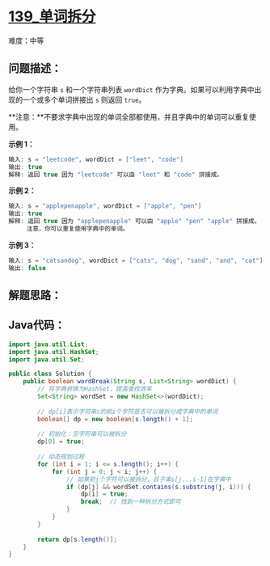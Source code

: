 # [139_单词拆分](https://leetcode.cn/problems/word-break/)

难度：中等

## 问题描述：

给你一个字符串 `s` 和一个字符串列表 `wordDict` 作为字典。如果可以利用字典中出现的一个或多个单词拼接出 `s` 则返回 `true`。

**注意：**不要求字典中出现的单词全部都使用，并且字典中的单词可以重复使用。

**示例 1：**

```java
输入: s = "leetcode", wordDict = ["leet", "code"]
输出: true
解释: 返回 true 因为 "leetcode" 可以由 "leet" 和 "code" 拼接成。
```

**示例 2：**

```java
输入: s = "applepenapple", wordDict = ["apple", "pen"]
输出: true
解释: 返回 true 因为 "applepenapple" 可以由 "apple" "pen" "apple" 拼接成。
     注意，你可以重复使用字典中的单词。
```

**示例 3：**

```java
输入: s = "catsandog", wordDict = ["cats", "dog", "sand", "and", "cat"]
输出: false
```

## 解题思路：



## Java代码：

```java
import java.util.List;
import java.util.HashSet;
import java.util.Set;

public class Solution {
    public boolean wordBreak(String s, List<String> wordDict) {
        // 将字典转换为HashSet，提高查找效率
        Set<String> wordSet = new HashSet<>(wordDict);
        
        // dp[i]表示字符串s的前i个字符是否可以被拆分成字典中的单词
        boolean[] dp = new boolean[s.length() + 1];
        
        // 初始化：空字符串可以被拆分
        dp[0] = true;
        
        // 动态规划过程
        for (int i = 1; i <= s.length(); i++) {
            for (int j = 0; j < i; j++) {
                // 如果前j个字符可以被拆分，且子串s[j...i-1]在字典中
                if (dp[j] && wordSet.contains(s.substring(j, i))) {
                    dp[i] = true;
                    break;  // 找到一种拆分方式即可
                }
            }
        }
        
        return dp[s.length()];
    }
}
```

